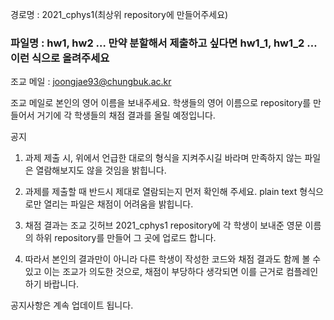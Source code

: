 
경로명 : 2021_cphys1(최상위 repository에 만들어주세요)

### 파일명 : hw1, hw2 … 만약 분할해서 제출하고 싶다면 hw1_1, hw1_2 … 이런 식으로 올려주세요

조교 메일 : joongjae93@chungbuk.ac.kr

조교 메일로 본인의 영어 이름을 보내주세요. 학생들의 영어 이름으로 repository를 만들어서 거기에 각 학생들의 채점 결과를 올릴 예정입니다.

공지

1. 과제 제출 시, 위에서 언급한 대로의 형식을 지켜주시길 바라며 만족하지 않는 파일은 열람해보지도 않을 것임을 밝힙니다.

2. 과제를 제출할 때 반드시 제대로 열람되는지 먼저 확인해 주세요. plain text 형식으로만 열리는 파일은 채점이 어려움을 밝힙니다.

3. 채점 결과는 조교 깃허브 2021_cphys1 repository에 각 학생이 보내준 영문 이름의 하위 repository를 만들어 그 곳에 업로드 합니다.

4. 따라서 본인의 결과만이 아니라 다른 학생이 작성한 코드와 채점 결과도 함께 볼 수  있고 이는 조교가 의도한 것으로, 채점이 부당하다 생각되면
   이를 근거로 컴플레인 하기 바랍니다.

공지사항은 계속 업데이트 됩니다.
